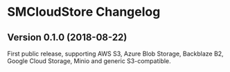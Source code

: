 # SMCloudStore Changelog

## Version 0.1.0 (2018-08-22)

First public release, supporting AWS S3, Azure Blob Storage, Backblaze B2, Google Cloud Storage, Minio and generic S3-compatible.
